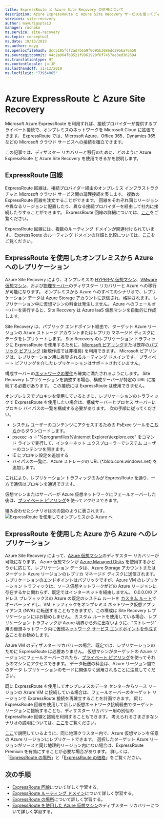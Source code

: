 ```yaml
---
title: ExpressRoute と Azure Site Recovery の使用について
description: Azure ExpressRoute と Azure Site Recovery サービスを使ってディザスター リカバリーと移行を行う方法を説明します。
services: site-recovery
author: mayurigupta13
manager: rochakm
ms.service: site-recovery
ms.topic: conceptual
ms.date: 10/13/2019
ms.author: mayg
ms.openlocfilehash: dcc5105fcf2ad7b6a9f0695b3086dc2956a76a50
ms.sourcegitcommit: 44c2a964fb8521f9961928f6f7457ae3ed362694
ms.translationtype: HT
ms.contentlocale: ja-JP
ms.lasthandoff: 11/12/2019
ms.locfileid: "73954065"
---
```

# <a name="azure-expressroute-with-azure-site-recovery"></a>Azure ExpressRoute と Azure Site Recovery

Microsoft Azure ExpressRoute を利用すれば、接続プロバイダーが提供するプライベート接続で、オンプレミスのネットワークを Microsoft Cloud に拡張できます。 ExpressRoute では、Microsoft Azure、Office 365、Dynamics 365 などの Microsoft クラウド サービスへの接続を確立できます。

この記事では、ディザスター リカバリーと移行のために、どのように Azure ExpressRoute と Azure Site Recovery を使用できるかを説明します。

## <a name="expressroute-circuits"></a>ExpressRoute 回線

ExpressRoute 回線は、接続プロバイダー経由のオンプレミス インフラストラクチャと Microsoft クラウド サービス間の論理接続を表します。 複数の ExpressRoute 回線を注文することができます。 回線をそれぞれ同じリージョンや異なるリージョンに配置したり、異なる接続プロバイダーを経由して社内に接続したりすることができます。 ExpressRoute 回線の詳細については、[ここ](../expressroute/expressroute-circuit-peerings.md)をご覧ください。

ExpressRoute 回線には、複数のルーティング ドメインが関連付けられています。 ExpressRoute のルーティング ドメインの詳細と比較については、[ここ](../expressroute/expressroute-circuit-peerings.md#peeringcompare)をご覧ください。

## <a name="on-premises-to-azure-replication-with-expressroute"></a>ExpressRoute を使用したオンプレミスから Azure へのレプリケーション

Azure Site Recovery により、オンプレミスの [HYPER-V 仮想マシン](hyper-v-azure-architecture.md)、[VMware 仮想マシン](vmware-azure-architecture.md)、および[物理サーバー](physical-azure-architecture.md)のディザスター リカバリーと Azure への移行が可能になります。 オンプレミスから Azure へのすべてのシナリオで、レプリケーション データは Azure Storage アカウントに送信され、格納されます。 レプリケーション中に仮想マシンの料金は発生しません。 Azure へのフェールオーバーを実行すると、Site Recovery は Azure IaaS 仮想マシンを自動的に作成します。

Site Recovery は、パブリック エンドポイント経由で、ターゲット Azure リージョンの Azure ストレージ アカウントまたはレプリカ マネージド ディスクにデータをレプリケートします。 Site Recovery のレプリケーション トラフィックに ExpressRoute を使用するために、[Microsoft ピアリング](../expressroute/expressroute-circuit-peerings.md#microsoftpeering)または既存の[パブリック ピアリング](../expressroute/expressroute-circuit-peerings.md#publicpeering) (新規作成では非推奨) を利用できます。 Microsoft ピアリングは、レプリケーション用に推奨されるルーティング ドメインです。 プライベート ピアリングを介したレプリケーションはサポートされていません。

構成サーバーの[ネットワークの要件](vmware-azure-configuration-server-requirements.md#network-requirements)も確実に満たされるようにします。 Site Recovery レプリケーションを調整する場合、構成サーバーが特定の URL に接続する必要があります。 この接続には ExpressRoute は使用できません。 

オンプレミスでプロキシを使用しているときに、レプリケーションのトラフィックで ExpressRoute を使用したい場合は、構成サーバーとプロセス サーバーにプロキシ バイパスの一覧を構成する必要があります。 次の手順に従ってください。

- システム ユーザーのコンテンツにアクセスするための PsExec ツールを[こちら](https://aka.ms/PsExec)からダウンロードします。
- psexec -s -i "%programfiles%\Internet Explorer\iexplore.exe" をコマンド ラインで実行して、インターネット エクスプローラーでシステム ユーザーのコンテンツを開きます。
- IE にプロキシ設定を追加する
- バイパスの一覧に、Azure ストレージの URL (*.blob.core.windows.net) を追加します。

これにより、レプリケーション トラフィックのみが ExpressRoute を通り、一方で通信はプロキシを通過できます。

仮想マシンまたはサーバーが Azure 仮想ネットワークにフェールオーバーした後は、[プライベート ピアリング](../expressroute/expressroute-circuit-peerings.md#privatepeering)を使ってアクセスできます。 

組み合わせたシナリオは次の図のように表されます。![ExpressRoute を使用してオンプレミスから Azure へ](./media/concepts-expressroute-with-site-recovery/site-recovery-with-expressroute.png)

## <a name="azure-to-azure-replication-with-expressroute"></a>ExpressRoute を使用した Azure から Azure へのレプリケーション

Azure Site Recovery によって、[Azure 仮想マシン](azure-to-azure-architecture.md)のディザスター リカバリーが可能になります。 Azure 仮想マシンが [Azure Managed Disks](../virtual-machines/windows/managed-disks-overview.md) を使用するかどうかに応じて、レプリケーション データは、Azure Storage アカウントまたはターゲット Azure リージョンのレプリカ マネージド ディスクに送信されます。 レプリケーションのエンドポイントはパブリックですが、Azure VM のレプリケーション トラフィックは、ソース仮想ネットワークがどの Azure リージョンに存在するかに関わらず、既定ではインターネットを経由しません。 0\.0.0.0/0 アドレス プレフィックスの Azure の既定のシステム ルートを [カスタム ルート](../virtual-network/virtual-networks-udr-overview.md#custom-routes)でオーバーライドし、VM トラフィックをオンプレミス ネットワーク仮想アプライアンス (NVA) に転送することもできますが、この構成は Site Recovery レプリケーションにはお勧めしません。 カスタム ルートを使用している場合、レプリケーション トラフィックが Azure 境界から外に出ないように、"ストレージ" 用の仮想ネットワーク内に[仮想ネットワーク サービス エンドポイントを作成する](azure-to-azure-about-networking.md#create-network-service-endpoint-for-storage)ことをお勧めします。

Azure VM のディザスター リカバリーの場合、既定では、レプリケーションのために ExpressRoute は必要ありません。 仮想マシンがターゲットの Azure リージョンにフェールオーバーされたら、[プライベート ピアリング](../expressroute/expressroute-circuit-peerings.md#privatepeering)を使ってそれらのマシンにアクセスできます。 データ転送の料金は、Azure リージョン間でのデータ レプリケーションのモードに関係なく適用されることに注意してください。

既に ExpressRoute を使用してオンプレミスのデータ センターからソース リージョンの Azure VM に接続している場合は、フェールオーバーのターゲット リージョンで ExpressRoute 接続を再確立することを計画できます。 同じ ExpressRoute 回線を使用して新しい仮想ネットワーク接続経由でターゲット リージョンに接続することも、ディザスター リカバリー用の別個の ExpressRoute 回線と接続を利用することもできます。 考えられるさまざまなシナリオの説明については、[ここ](azure-vm-disaster-recovery-with-expressroute.md#fail-over-azure-vms-when-using-expressroute)をご覧ください。

[ここ](../site-recovery/azure-to-azure-support-matrix.md#region-support)で説明しているように、同じ地理クラスター内で、Azure 仮想マシンを任意の Azure リージョンにレプリケートできます。 選択したターゲット Azure リージョンがソースと同じ地理的リージョン内にない場合は、ExpressRoute Premium を有効にすることが必要な場合があります。 詳しくは、「[ExpressRoute の場所](../expressroute/expressroute-locations.md)」と「[ExpressRoute の価格](https://azure.microsoft.com/pricing/details/expressroute/)」をご覧ください。

## <a name="next-steps"></a>次の手順
- [ExpressRoute 回線](../expressroute/expressroute-circuit-peerings.md)について詳しく学習する。
- [ExpressRoute ルーティング ドメイン](../expressroute/expressroute-circuit-peerings.md#peeringcompare)について詳しく学習する。
- [ExpressRoute の場所](../expressroute/expressroute-locations.md)について詳しく学習する。
- [ExpressRoute を使用した Azure 仮想マシン](azure-vm-disaster-recovery-with-expressroute.md)のディザスター リカバリーについて詳しく学習する。
